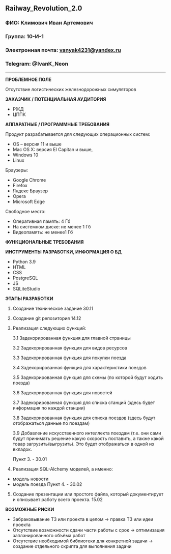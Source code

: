 ## Railway_Revolution_2.0

### ФИО: Климович Иван Артемович
### Группа: 10-И-1
### Электронная почта: vanyak4231@yandex.ru
### Telegram: @IvanK_Neon
---

**ПРОБЛЕМНОЕ ПОЛЕ**

Отсутствие логистических железнодорожных симуляторов

**ЗАКАЗЧИК / ПОТЕНЦИАЛЬНАЯ АУДИТОРИЯ**
- РЖД
- ЦППК

**АППАРАТНЫЕ / ПРОГРАММНЫЕ ТРЕБОВАНИЯ** 

Продукт разрабатывается для следующих операционных систем:
* OS – версия 11 и выше 
* Mac OS X: версия El Capitan и выше,
* Windows 10
* Linux

Браузеры:
- Google Chrome
- Firefox
- Яндекс Браузер
- Opera
- Microsoft Edge

Свободное место:
- Оперативная память: 4 Гб
- На системном диске: не менее 1 Гб
- Видеопамять: не менее1 Гб

**ФУНКЦИОНАЛЬНЫЕ ТРЕБОВАНИЯ**


**ИНСТРУМЕНТЫ РАЗРАБОТКИ, ИНФОРМАЦИЯ О БД**
* Python 3.9
*	HTML
*	CSS
*	PostgreSQL
*	JS
*	SQLiteStudio

**ЭТАПЫ РАЗРАБОТКИ**

1. Создание техническое задание 30.11
2. Создание git репозитория 14.12
3. Реализация следующих функций:

   3.1 Задекорированная функция для главной страницы

   3.2 Задекорированная функция для видов ресурсов

   3.3 Задекорированная функция для покупки поезда

   3.4 Задекорированная функция для характеристики поездов

   3.5 Задекорированная функция для схемы (по которой будут ходить поезда)

   3.6 Задекорированная функция для новостей

   3.7 Задекорированная функция для списка станций (здесь будет информация по каждой станции)

   3.8 Задекорированная функция для списка поездов (здесь будут отображаться данные по поездам)

   3.9 Добавление искусственного интеллекта поездам (т.е. они сами будут принимать решение какую скорость поставить, а также какой товар загрузить/выгрузить). Это будет отображаться в одной из вкладок.

   Пункт 3. - 30.01

4. Реализация SQL-Alchemy моделей, а именно:
- модель новости
- модель поезда
Пункт 4. - 30.02

5. Создание презентации или простого файла, который документирует и описывает работу всего проекта. 15.02

**ВОЗМОЖНЫЕ РИСКИ**
- Забраковывание ТЗ или проекта в целом -> правка ТЗ или идеи проекта
- Отсутствие возможности сдачи части работы с срок -> оптимизация запланированного объёма работ
- Отсутствие необходимой библиотеки для конкретной задачи -> создание отдельного скрипта для выполнения задачи
